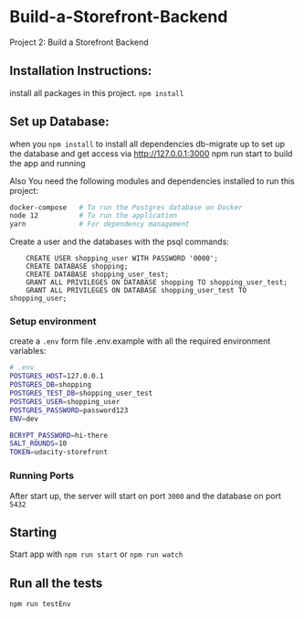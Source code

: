 # Build-a-Storefront-Backend

Project 2: Build a Storefront Backend

## Installation Instructions:

install all packages in this project.
`npm install`

## Set up Database:

when you `npm install` to install all dependencies db-migrate up to set up the database and get access via http://127.0.0.1:3000 npm run start to build the app and running

Also You need the following modules and dependencies installed to run this project:

```bash
docker-compose   # To run the Postgres database on Docker
node 12          # To run the application
yarn             # For dependency management
```

Create a user and the databases with the psql commands:

```
    CREATE USER shopping_user WITH PASSWORD '0000';
    CREATE DATABASE shopping;
    CREATE DATABASE shopping_user_test;
    GRANT ALL PRIVILEGES ON DATABASE shopping TO shopping_user_test;
    GRANT ALL PRIVILEGES ON DATABASE shopping_user_test TO shopping_user;
```

### Setup environment

create a `.env` form file .env.example with all the required environment variables:

```bash
# .env
POSTGRES_HOST=127.0.0.1
POSTGRES_DB=shopping
POSTGRES_TEST_DB=shopping_user_test
POSTGRES_USER=shopping_user
POSTGRES_PASSWORD=password123
ENV=dev

BCRYPT_PASSWORD=hi-there
SALT_ROUNDS=10
TOKEN=udacity-storefront
```

### Running Ports

After start up, the server will start on port `3000` and the database on port `5432`

## Starting

Start app with `npm run start` or `npm run watch`

## Run all the tests

`npm run testEnv`
